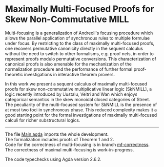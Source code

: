 # Maximally Multi-Focused Proofs for Skew Non-Commutative MILL

  Multi-focusing is a generalization of Andreoli's focusing procedure which allows the parallel application of synchronous rules to multiple formulae under focus. By restricting to the class of maximally multi-focused proofs, one recovers permutative canonicity directly in the sequent calculus without the need to switch to other formalisms, e.g. proof nets, in order to  represent proofs modulo permutative conversions. This characterization of canonical proofs is also amenable for the mechanization of the normalization procedure and the performance of further formal proof-theoretic investigations in interactive theorem provers.

  In this work we present a sequent calculus of maximally multi-focused proofs for skew non-commutative multiplicative linear logic (SkNMILL), a logic recently introduced by Uustalu, Veltri and Wan which enjoys categorical semantics in the skew monoidal closed categories of Street. The peculiarity of the multi-focused system for SkNMILL is the presence of at most two foci in synchronous phase. This reduced complexity makes it a good starting point for the formal investigations of maximally multi-focused calculi for richer substructural logics.

---

The file [Main.agda](https://github.com/niccoloveltri/multifocus-sknmill/blob/mf-correctness/code/Main.agda) imports the whole development.  
The formalization includes proofs of Theorem 1 and 2.  
Code for the correctness of multi-focusing is in branch [mf-correctness](https://github.com/niccoloveltri/multifocus-sknmill/tree/mf-correctness).  
The correctness of maximal multi-focusing is work-in-progress.

The code typechecks using Agda version 2.6.2.
